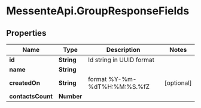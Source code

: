 # MessenteApi.GroupResponseFields

## Properties
Name | Type | Description | Notes
------------ | ------------- | ------------- | -------------
**id** | **String** | Id string in UUID format | 
**name** | **String** |  | 
**createdOn** | **String** | format %Y-%m-%dT%H:%M:%S.%fZ | [optional] 
**contactsCount** | **Number** |  | 


